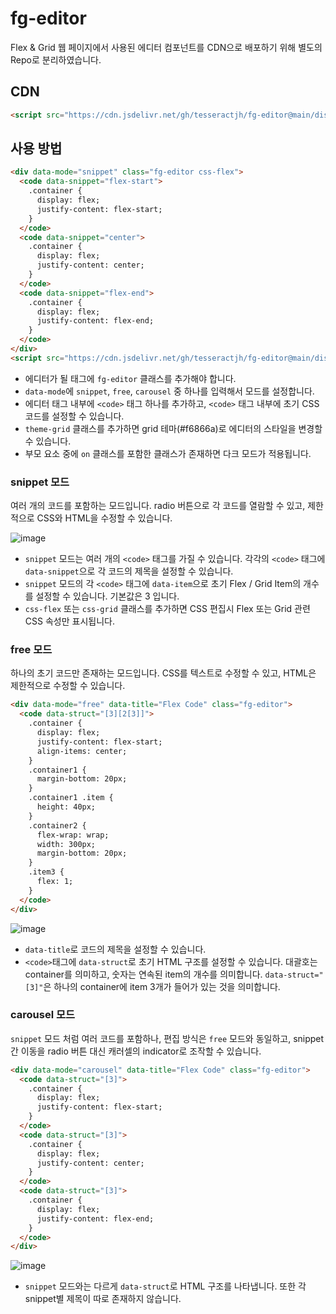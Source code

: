 # fg-editor
Flex &amp; Grid 웹 페이지에서 사용된 에디터 컴포넌트를 CDN으로 배포하기 위해 별도의 Repo로 분리하였습니다.

## CDN
```html
<script src="https://cdn.jsdelivr.net/gh/tesseractjh/fg-editor@main/dist/fg-editor.min.js"></script>
```

## 사용 방법
```html
<div data-mode="snippet" class="fg-editor css-flex">
  <code data-snippet="flex-start">
    .container {
      display: flex;
      justify-content: flex-start;
    }
  </code>
  <code data-snippet="center">
    .container {
      display: flex;
      justify-content: center;
    }
  </code>
  <code data-snippet="flex-end">
    .container {
      display: flex;
      justify-content: flex-end;
    }
  </code>
</div>
<script src="https://cdn.jsdelivr.net/gh/tesseractjh/fg-editor@main/dist/fg-editor.min.js"></script>
```
- 에디터가 될 태그에 `fg-editor` 클래스를 추가해야 합니다.
- `data-mode`에 `snippet`, `free`, `carousel` 중 하나를 입력해서 모드를 설정합니다.
- 에디터 태그 내부에 `<code>` 태그 하나를 추가하고, `<code>` 태그 내부에 초기 CSS 코드를 설정할 수 있습니다.
- `theme-grid` 클래스를 추가하면 grid 테마(#f6866a)로 에디터의 스타일을 변경할 수 있습니다.
- 부모 요소 중에 `on` 클래스를 포함한 클래스가 존재하면 다크 모드가 적용됩니다.

### snippet 모드
여러 개의 코드를 포함하는 모드입니다. radio 버튼으로 각 코드를 열람할 수 있고, 제한적으로 CSS와 HTML을 수정할 수 있습니다.

![image](https://user-images.githubusercontent.com/67459853/171649148-cb14a7f5-f89a-4d9f-bbaf-743a55370c35.png)

- `snippet` 모드는 여러 개의 `<code>` 태그를 가질 수 있습니다. 각각의 `<code>` 태그에 `data-snippet`으로 각 코드의 제목을 설정할 수 있습니다.
- `snippet` 모드의 각 `<code>` 태그에 `data-item`으로 초기 Flex / Grid Item의 개수를 설정할 수 있습니다. 기본값은 3 입니다.
- `css-flex` 또는 `css-grid` 클래스를 추가하면 CSS 편집시 Flex 또는 Grid 관련 CSS 속성만 표시됩니다.

### free 모드
하나의 초기 코드만 존재하는 모드입니다. CSS를 텍스트로 수정할 수 있고, HTML은 제한적으로 수정할 수 있습니다.

```html
<div data-mode="free" data-title="Flex Code" class="fg-editor">
  <code data-struct="[3][2[3]]">
    .container {
      display: flex;
      justify-content: flex-start;
      align-items: center;
    }
    .container1 {
      margin-bottom: 20px;
    }
    .container1 .item {
      height: 40px;
    }
    .container2 {
      flex-wrap: wrap;
      width: 300px;
      margin-bottom: 20px;
    }
    .item3 {
      flex: 1;
    }
  </code>
</div>
```
![image](https://user-images.githubusercontent.com/67459853/171651018-142d363e-72ff-4d42-a9aa-494aaa475c49.png)

- `data-title`로 코드의 제목을 설정할 수 있습니다.
- `<code>`태그에 `data-struct`로 초기 HTML 구조를 설정할 수 있습니다. 대괄호는 container를 의미하고, 숫자는 연속된 item의 개수를 의미합니다.
  `data-struct="[3]"`은 하나의 container에 item 3개가 들어가 있는 것을 의미합니다.
  
### carousel 모드
`snippet` 모드 처럼 여러 코드를 포함하나, 편집 방식은 `free` 모드와 동일하고, snippet간 이동을 radio 버튼 대신 캐러셀의 indicator로 조작할 수 있습니다.

```html
<div data-mode="carousel" data-title="Flex Code" class="fg-editor">
  <code data-struct="[3]">
    .container {
      display: flex;
      justify-content: flex-start;
    }
  </code>
  <code data-struct="[3]">
    .container {
      display: flex;
      justify-content: center;
    }
  </code>
  <code data-struct="[3]">
    .container {
      display: flex;
      justify-content: flex-end;
    }
  </code>
</div>
```
![image](https://user-images.githubusercontent.com/67459853/171652872-19c5471f-cfb5-4ec1-adf1-38b54fc74055.png)

- `snippet` 모드와는 다르게 `data-struct`로 HTML 구조를 나타냅니다. 또한 각 snippet별 제목이 따로 존재하지 않습니다. 

